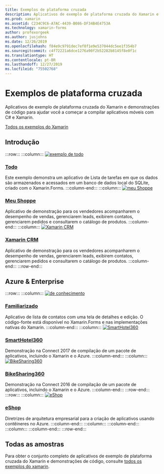```yaml
---
title: Exemplos de plataforma cruzada
description: Aplicativos de exemplo de plataforma cruzada do Xamarin e demonstrações de código para ajudar você a começar a compilar aplicativos móveis com C# e Xamarin.
ms.prod: xamarin
ms.assetid: C234C9C6-A7AC-4439-B086-DF34B4E4753A
ms.technology: xamarin-forms
author: profexorgeek
ms.author: jusjohns
ms.date: 12/26/2019
ms.openlocfilehash: f84e9c9791dec7ef8f1e9e537044dc5ee1f354b7
ms.sourcegitcommit: c4f72221a6dce1276a90f2b52282b8145f8e0f1c
ms.translationtype: HT
ms.contentlocale: pt-BR
ms.lasthandoff: 12/27/2019
ms.locfileid: "75502768"
---
```

# <a name="cross-platform-samples"></a>Exemplos de plataforma cruzada

Aplicativos de exemplo de plataforma cruzada do Xamarin e demonstrações de código para ajudar você a começar a compilar aplicativos móveis com C# e Xamarin.

[Todos os exemplos do Xamarin](https://docs.microsoft.com/samples/browse/?products=xamarin)

## <a name="get-started"></a>Introdução

:::row:::
    :::column:::
[![exemplo de todo](images/todo.png)](https://docs.microsoft.com/samples/xamarin/xamarin-forms-samples/todo/)

### <a name="todohttpsdocsmicrosoftcomsamplesxamarinxamarin-forms-samplestodo"></a>[Todo](https://docs.microsoft.com/samples/xamarin/xamarin-forms-samples/todo/)

Este exemplo demonstra um aplicativo de Lista de tarefas em que os dados são armazenados e acessados em um banco de dados local do SQLite, criado com o Xamarin.Forms.
    :::column-end:::
    :::column:::
[![meu Shoppe](images/myshoppe.png)](https://github.com/xamarinhq/app-myshoppe)

### <a name="my-shoppehttpsgithubcomxamarinhqapp-myshoppe"></a>[Meu Shoppe](https://github.com/xamarinhq/app-myshoppe)

Aplicativo de demonstração para os vendedores acompanharem o desempenho de vendas, gerenciarem leads, exibirem contatos, gerenciarem pedidos e consultarem o catálogo de produtos.
    :::column-end:::
    :::column:::
[![Xamarin CRM](images/crm.png)](https://github.com/xamarin/app-crm)

### <a name="xamarin-crmhttpsgithubcomxamarinapp-crm"></a>[Xamarin CRM](https://github.com/xamarin/app-crm)

Aplicativo de demonstração para os vendedores acompanharem o desempenho de vendas, gerenciarem leads, exibirem contatos, gerenciarem pedidos e consultarem o catálogo de produtos.
    :::column-end:::
:::row-end:::

## <a name="azure--enterprise"></a>Azure & Enterprise

:::row:::
    :::column:::
[![de conhecimento](images/acquaint.jpg)](https://github.com/xamarinhq/app-acquaint/)

### <a name="acquainthttpsgithubcomxamarinhqapp-acquaint"></a>[Familiarizado](https://github.com/xamarinhq/app-acquaint/)

Aplicativo de lista de contatos com uma tela de detalhes e edição. O código-fonte está disponível no Xamarin.Forms e nas implementações nativas do Xamarin.
    :::column-end:::
    :::column:::
[![SmartHotel360](images/smarthotel360.png)](https://github.com/Microsoft/SmartHotel360-mobile-desktop-apps)

### <a name="smarthotel360httpsgithubcommicrosoftsmarthotel360-mobile-desktop-apps"></a>[SmartHotel360](https://github.com/Microsoft/SmartHotel360-mobile-desktop-apps)

Demonstração na Connect 2017 de compilação de um pacote de aplicativos, incluindo o Xamarin e o Azure.
    :::column-end:::
    :::column:::
[![BikeSharing360](images/bikesharing360.png)](https://github.com/Microsoft/BikeSharing360_MobileApps)

### <a name="bikesharing360httpsgithubcommicrosoftbikesharing360_mobileapps"></a>[BikeSharing360](https://github.com/Microsoft/BikeSharing360_MobileApps)

Demonstração na Connect 2016 de compilação de um pacote de aplicativos, incluindo o Xamarin e o Azure.
    :::column-end:::
:::row-end:::
:::row:::
    :::column:::
[![eShop](images/eshop.png)](https://github.com/dotnet-architecture/eShopOnContainers/tree/dev/src/Mobile)

### <a name="eshophttpsgithubcomdotnet-architectureeshoponcontainerstreedevsrcmobile"></a>[eShop](https://github.com/dotnet-architecture/eShopOnContainers/tree/dev/src/Mobile)

Diretrizes de arquitetura empresarial para a criação de aplicativos usando contêineres no Azure.
    :::column-end:::
    :::column:::
    :::column-end:::
    :::column:::
    :::column-end:::
:::row-end:::

## <a name="all-samples"></a>Todas as amostras

Para obter o conjunto completo de aplicativos de exemplo de plataforma cruzada do Xamarin e demonstrações de código, consulte [todos os exemplos do xamarin](https://docs.microsoft.com/samples/browse/?products=xamarin).
